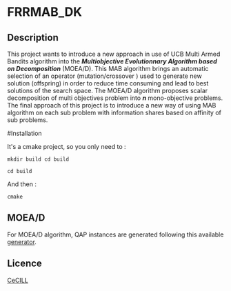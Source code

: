 # FRRMAB_DK

## Description


This project wants to introduce a new approach in use of UCB Multi Armed Bandits algorithm into the  ***Multiobjective Evolutionnary Algorithm based on Decomposition*** (MOEA/D). 
This MAB algorithm brings an automatic selection of an operator (mutation/crossover ) used to generate new solution (offspring) in order to reduce time consuming and lead to best solutions of the search space.
The MOEA/D algorithm proposes scalar decomposition of multi objectives problem into ***n*** mono-objective problems. 
The final approach of this project is to introduce a new way of using MAB algorithm on each sub problem with information shares based on affinity of sub problems.

#Installation

It's a cmake project, so you only need to :

```commandline
mkdir build cd build 
```

```commandline
cd build 
```

And then : 
```commandline
cmake 
```

## MOEA/D

For MOEA/D algorithm, QAP instances are generated following this available [generator](http://www.cs.bham.ac.uk/~jdk/mQAP/). 

## Licence

[CeCILL](http://www.cecill.info/index.en.html)
